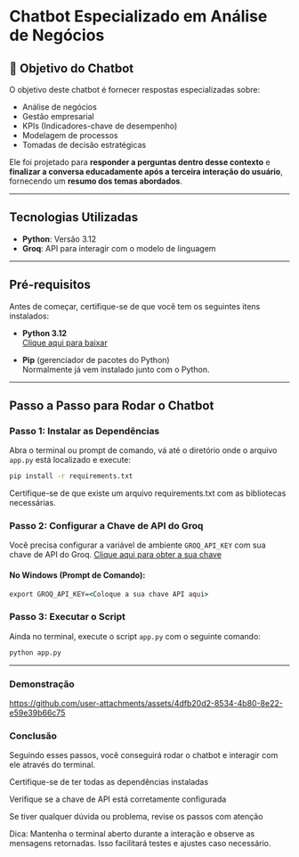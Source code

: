 
# Chatbot Especializado em Análise de Negócios

## 🎯 Objetivo do Chatbot

O objetivo deste chatbot é fornecer respostas especializadas sobre:

- Análise de negócios  
- Gestão empresarial  
- KPIs (Indicadores-chave de desempenho)  
- Modelagem de processos  
- Tomadas de decisão estratégicas  

Ele foi projetado para **responder a perguntas dentro desse contexto** e **finalizar a conversa educadamente após a terceira interação do usuário**, fornecendo um **resumo dos temas abordados**.

---

##  Tecnologias Utilizadas

- **Python**: Versão 3.12  
- **Groq**: API para interagir com o modelo de linguagem

---

##  Pré-requisitos

Antes de começar, certifique-se de que você tem os seguintes itens instalados:

- **Python 3.12**  
  [Clique aqui para baixar](https://www.python.org/downloads/)

- **Pip** (gerenciador de pacotes do Python)  
  Normalmente já vem instalado junto com o Python.

---

##  Passo a Passo para Rodar o Chatbot

###  Passo 1: Instalar as Dependências

Abra o terminal ou prompt de comando, vá até o diretório onde o arquivo `app.py` está localizado e execute:

```bash
pip install -r requirements.txt

```

Certifique-se de que existe um arquivo requirements.txt com as bibliotecas necessárias.

### Passo 2: Configurar a Chave de API do Groq

Você precisa configurar a variável de ambiente `GROQ_API_KEY` com sua chave de API do Groq.
[Clique aqui para obter a sua chave ](https://console.groq.com/keys)

#### No Windows (Prompt de Comando):

```cmd
export GROQ_API_KEY=<Coloque a sua chave API aqui>

```
###  Passo 3: Executar o Script

Ainda no terminal, execute o script `app.py` com o seguinte comando:

```bash
python app.py

```
---
### Demonstração



https://github.com/user-attachments/assets/4dfb20d2-8534-4b80-8e22-e59e39b66c75


### Conclusão
Seguindo esses passos, você conseguirá rodar o chatbot e interagir com ele através do terminal.

Certifique-se de ter todas as dependências instaladas

Verifique se a chave de API está corretamente configurada

Se tiver qualquer dúvida ou problema, revise os passos com atenção

Dica: Mantenha o terminal aberto durante a interação e observe as mensagens retornadas. Isso facilitará testes e ajustes caso necessário.

